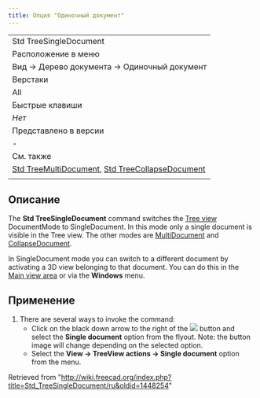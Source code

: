 ```yaml
---
title: Опция "Одиночный документ"
---
```

|  |
| --- |
| Std TreeSingleDocument |
| Расположение в меню |
| Вид → Дерево документа → Одиночный документ |
| Верстаки |
| All |
| Быстрые клавиши |
| *Нет* |
| Представлено в версии |
| - |
| См. также |
| [Std TreeMultiDocument](/Std_TreeMultiDocument/ru "Std TreeMultiDocument/ru"), [Std TreeCollapseDocument](/Std_TreeCollapseDocument/ru "Std TreeCollapseDocument/ru") |
|  |

## Описание

The **Std TreeSingleDocument** command switches the [Tree view](/Tree_view "Tree view") DocumentMode to SingleDocument. In this mode only a single document is visible in the Tree view. The other modes are [MultiDocument](/Std_TreeMultiDocument "Std TreeMultiDocument") and [CollapseDocument](/Std_TreeCollapseDocument "Std TreeCollapseDocument").

In SingleDocument mode you can switch to a different document by activating a 3D view belonging to that document. You can do this in the [Main view area](/Main_view_area "Main view area") or via the **Windows** menu.

## Применение

1. There are several ways to invoke the command:
   * Click on the black down arrow to the right of the ![](/images/Std_TreeSyncView.svg) button and select the **Single document** option from the flyout. Note: the button image will change depending on the selected option.
   * Select the **View → TreeView actions → Single document** option from the menu.

Retrieved from "<http://wiki.freecad.org/index.php?title=Std_TreeSingleDocument/ru&oldid=1448254>"